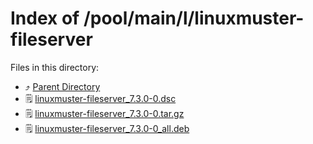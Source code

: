 
# Index of /pool/main/l/linuxmuster-fileserver
Files in this directory:
- ⤴ [Parent Directory](../)
- 🗒 [linuxmuster-fileserver_7.3.0-0.dsc](linuxmuster-fileserver_7.3.0-0.dsc)
- 🗒 [linuxmuster-fileserver_7.3.0-0.tar.gz](linuxmuster-fileserver_7.3.0-0.tar.gz)
- 🗒 [linuxmuster-fileserver_7.3.0-0_all.deb](linuxmuster-fileserver_7.3.0-0_all.deb)
